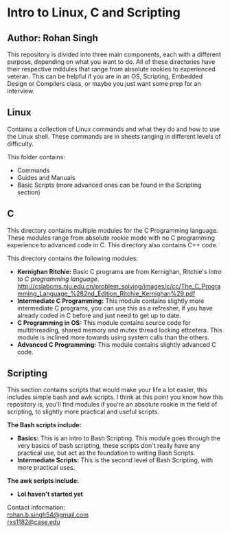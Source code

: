 # Intro to Linux, C and Scripting

## Author: **Rohan Singh** 

This repository is divided into three main components, each with a different purpose, depending on what you want to do. All of these directories have their respective mddules that range from absolute rookies to experienced veteran. This can be helpful if you are in an OS, Scripting, Embedded Design or Compilers class, or maybe you just want some prep for an interview.  

## Linux  
Contains a collection of Linux commands and what they do and how to use the Linux shell. These commands are in sheets ranging in different levels of difficulty.  

This folder contains:  
  - Commands
  - Guides and Manuals  
  - Basic Scripts (more advanced ones can be found in the Scripting section)



## C  
This directory contains multiple modules for the C Programming language. These modules range from absolute rookie mode with no C programming experience to advanced code in C. This directory also contains C++ code.

This directory contains the following modules:    
  - **Kernighan Ritchie:** Basic C programs are from Kernighan, Ritchie's *Intro to C programming language*. http://cslabcms.nju.edu.cn/problem_solving/images/c/cc/The_C_Programming_Language_%282nd_Edition_Ritchie_Kernighan%29.pdf  
  - **Intermediate C Programming:** This module contains slightly more intermediate C programs, you can use this as a refresher, if you have already coded in C before and just need to get up to date.
  - **C Programming in OS:** This module contains source code for multithreading, shared memory and mutex thread locking ettcetera. This module is inclined more towards using system calls than the others.    
  - **Advanced C Programming:** This module contains slightly advanced C code.  

## Scripting  
This section contains scripts that would make your life a lot easier, this includes simple bash and awk scripts. I think at this point you know how this repository is, you'll find modules if you're an absolute rookie in the field of scripting, to slightly more practical and useful scripts.   

**The Bash scripts include:**  
   - **Basics:** This is an intro to Bash Scripting. This module goes through the very basics of bash scripting, these scripts don't really have any practical use, but act as the foundation to writing Bash Scripts.  
   - **Intermediate Scripts:** This is the second level of Bash Scripting, with more practical uses.  

**The awk scripts include:**  
  - **Lol haven't started yet**  



Contact information:  
rohan.b.singh54@gmail.com  
rxs1182@case.edu  


